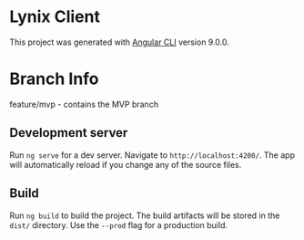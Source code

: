 # Lynix Client

This project was generated with [Angular CLI](https://github.com/angular/angular-cli) version 9.0.0.

# Branch Info
feature/mvp - contains the MVP branch

## Development server

Run `ng serve` for a dev server. Navigate to `http://localhost:4200/`. The app will automatically reload if you change any of the source files.

## Build

Run `ng build` to build the project. The build artifacts will be stored in the `dist/` directory. Use the `--prod` flag for a production build.
